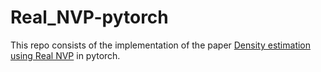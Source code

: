 # Real_NVP-pytorch
This repo consists of the implementation of the paper [Density estimation using Real NVP](https://arxiv.org/abs/1605.08803) in pytorch.
